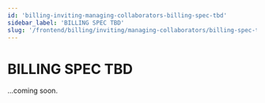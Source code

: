 ```yaml
---
id: 'billing-inviting-managing-collaborators-billing-spec-tbd'
sidebar_label: 'BILLING SPEC TBD'
slug: '/frontend/billing/inviting/managing-collaborators/billing-spec-tbd'
---
```


# BILLING SPEC TBD

...coming soon.
